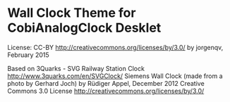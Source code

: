 Wall Clock Theme for CobiAnalogClock Desklet
============================================

License: CC-BY http://creativecommons.org/licenses/by/3.0/
by jorgenqv, February 2015

Based on
3Quarks - SVG Railway Station Clock
http://www.3quarks.com/en/SVGClock/
Siemens Wall Clock (made from a photo by Gerhard Joch)
by Rüdiger Appel, December 2012
Creative Commons 3.0 License
http://creativecommons.org/licenses/by/3.0/
